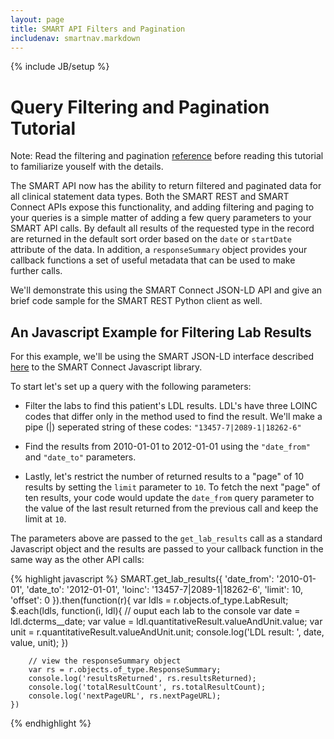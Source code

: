 ```yaml
---
layout: page
title: SMART API Filters and Pagination
includenav: smartnav.markdown
---
```


{% include JB/setup %}


# Query Filtering and Pagination Tutorial

Note: Read the filtering and pagination [reference](/reference/filters/)
before reading this tutorial to familiarize youself with the details.

The SMART API now has the ability to return filtered and paginated data
for all clinical statement data types. Both the SMART REST and SMART
Connect APIs expose this functionality, and adding filtering and paging
to your queries is a simple matter of adding a few query parameters to
your SMART API calls. By default all results of the requested type in
the record are returned in the default sort order based on the `date` or
`startDate` attribute of the data. In addition, a `responseSummary`
object provides your callback functions a set of useful metadata that
can be used to make further calls.

We'll demonstrate this using the SMART Connect JSON-LD API and give an
brief code sample for the SMART REST Python client as well.

## An Javascript Example for Filtering Lab Results

For this example, we'll be using the SMART JSON-LD interface described
[here](../intro_to_jsonld/) to the SMART Connect Javascript library.

To start let's set up a query with the following parameters:

- Filter the labs to find this patient's LDL results. LDL's have three
  LOINC codes that differ only in the method used to find the result. We'll
  make a pipe (|) seperated string of these codes: `"13457-7|2089-1|18262-6"`

- Find the results from 2010-01-01 to 2012-01-01 using the `"date_from"`
  and `"date_to"` parameters.

- Lastly, let's restrict the number of returned results to a "page" of
  10 results by setting the `limit` parameter to `10`. To fetch the next
  "page" of ten results, your code would update the `date_from` query
  parameter to the value of the last result returned from the previous
  call and keep the limit at `10`.

The parameters above are passed to the `get_lab_results` call as
a standard Javascript object and the results are passed to your
callback function in the same way as the other API calls:

{% highlight javascript %}
    SMART.get_lab_results({
        'date_from': '2010-01-01',
        'date_to':   '2012-01-01',
        'loinc':     '13457-7|2089-1|18262-6',
        'limit':     10,
        'offset':    0
    }).then(function(r){
        var ldls = r.objects.of_type.LabResult;
        $.each(ldls, function(i, ldl){
            // ouput each lab to the console
            var date = ldl.dcterms__date;
            var value = ldl.quantitativeResult.valueAndUnit.value;
            var unit = r.quantitativeResult.valueAndUnit.unit;
            console.log('LDL result: ', date, value, unit);
        })
      
        // view the responseSummary object
        var rs = r.objects.of_type.ResponseSummary;
        console.log('resultsReturned', rs.resultsReturned);
        console.log('totalResultCount', rs.totalResultCount);
        console.log('nextPageURL', rs.nextPageURL);
    })
{% endhighlight %}
